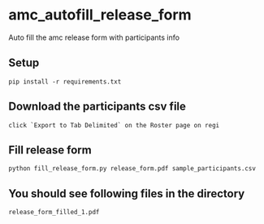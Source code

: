 # amc_autofill_release_form
Auto fill the amc release form with participants info
## Setup
```
pip install -r requirements.txt
```
## Download the participants csv file
```
click `Export to Tab Delimited` on the Roster page on regi
```
## Fill release form
```
python fill_release_form.py release_form.pdf sample_participants.csv
```

## You should see following files in the directory
```
release_form_filled_1.pdf
```

